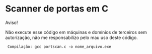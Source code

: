 <div aling = "center">
<h1> Scanner de portas em C </h1>


<span> Aviso! </span>

<p> Não execute esse código em máquinas e domínios de terceiros sem autorização, não me responsabilizo pelo mau uso deste código.</p>
<code> Compilação: gcc portscan.c -o nome_arquivo.exe </code>
  
</div>
